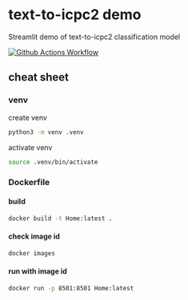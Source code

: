 # text-to-icpc2 demo
Streamlit demo of text-to-icpc2 classification model

[![Github Actions Workflow](https://github.com/DiogoCarapito/text-to-icpc2_demo/actions/workflows/main.yaml/badge.svg)](https://github.com/DiogoCarapito/text-to-icpc2_demo/actions/workflows/main.yaml)



## cheat sheet

### venv

create venv

```bash
python3 -m venv .venv
```

activate venv

```bash
source .venv/bin/activate
```

### Dockerfile

#### build

```bash
docker build -t Home:latest .
````

#### check image id

```bash
docker images
````

#### run with image id

```bash
docker run -p 8501:8501 Home:latest
````
